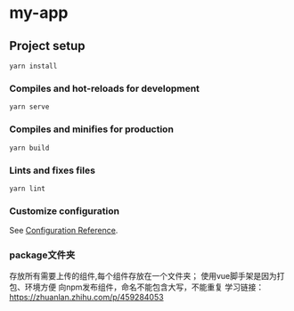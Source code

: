 <!--
 * @Author: Lu Zhu
 * @Date: 2023-01-02 16:36:30
 * @LastEditors: Lu Zhu
 * @LastEditTime: 2023-01-02 17:53:02
 * @FilePath: \my-app\README.md
 * @Description: 
-->
# my-app

## Project setup
```
yarn install
```

### Compiles and hot-reloads for development
```
yarn serve
```

### Compiles and minifies for production
```
yarn build
```

### Lints and fixes files
```
yarn lint
```

### Customize configuration
See [Configuration Reference](https://cli.vuejs.org/config/).


### package文件夹
存放所有需要上传的组件,每个组件存放在一个文件夹；
使用vue脚手架是因为打包、环境方便
向npm发布组件，命名不能包含大写，不能重复
学习链接：https://zhuanlan.zhihu.com/p/459284053






